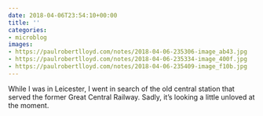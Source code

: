 ```yaml
---
date: 2018-04-06T23:54:10+00:00
title: ''
categories:
- microblog
images:
- https://paulrobertlloyd.com/notes/2018-04-06-235306-image_ab43.jpg
- https://paulrobertlloyd.com/notes/2018-04-06-235334-image_400f.jpg
- https://paulrobertlloyd.com/notes/2018-04-06-235409-image_f10b.jpg
---
```

While I was in Leicester, I went in search of the old central station that served the former Great Central Railway. Sadly, it’s looking a little unloved at the moment.
